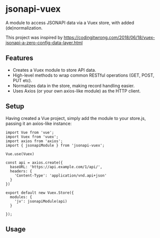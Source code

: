# jsonapi-vuex

A module to access JSONAPI data via a Vuex store, with added (de)normalization.

This project was inspired by https://codingitwrong.com/2018/06/18/vuex-jsonapi-a-zero-config-data-layer.html

## Features

* Creates a Vuex module to store API data.
* High-level methods to wrap common RESTful operations (GET, POST, PUT etc).
* Normalizes data in the store, making record handling easier.
* Uses Axios (or your own axios-like module) as the HTTP client.

## Setup

Having created a Vue project, simply add the module to your store.js, passing it an axios-like instance:

```
import Vue from 'vue';
import Vuex from 'vuex';
import axios from 'axios';
import { jsonapiModule } from 'jsonapi-vuex';

Vue.use(Vuex)

const api = axios.create({
  baseURL: 'https://api.example.com/1/api/',
  headers: {
    'Content-Type': 'application/vnd.api+json'
  }
})

export default new Vuex.Store({
  modules: {
    'jv': jsonapiModule(api)
  }

});
```

## Usage
